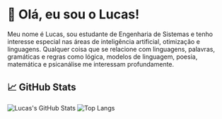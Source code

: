# 👋 Olá, eu sou o Lucas!

Meu nome é Lucas, sou estudante de Engenharia de Sistemas e tenho interesse especial nas áreas de inteligência artificial, otimização e linguagens. Qualquer coisa que se relacione com linguagens, palavras, gramáticas e regras como lógica, modelos de linguagem, poesia, matemática e psicanálise me interessam profundamente.

## 📈 GitHub Stats

![Lucas's GitHub Stats](https://github-readme-stats.vercel.app/api?username=lucasrsilvak&show_icons=true&theme=tokyonight)
![Top Langs](https://github-readme-stats.vercel.app/api/top-langs/?username=lucasrsilvak&layout=compact&hide=jupyter%2Csmalltalk%20notebook&theme=tokyonight)
